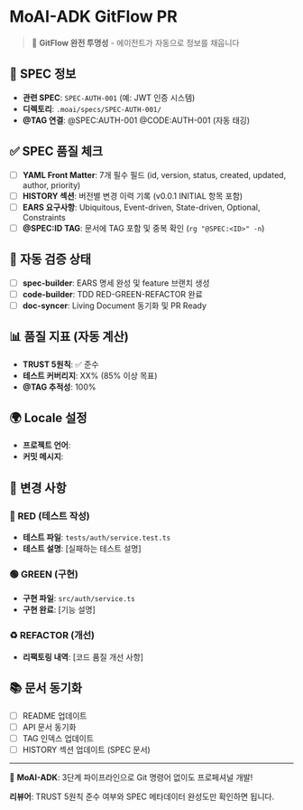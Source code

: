 # MoAI-ADK GitFlow PR

> 🗿 **GitFlow 완전 투명성** - 에이전트가 자동으로 정보를 채웁니다

## 📝 SPEC 정보

- **관련 SPEC**: `SPEC-AUTH-001` (예: JWT 인증 시스템)
- **디렉토리**: `.moai/specs/SPEC-AUTH-001/`
- **@TAG 연결**: @SPEC:AUTH-001 @CODE:AUTH-001 (자동 태깅)

## ✅ SPEC 품질 체크

- [ ] **YAML Front Matter**: 7개 필수 필드 (id, version, status, created, updated, author, priority)
- [ ] **HISTORY 섹션**: 버전별 변경 이력 기록 (v0.0.1 INITIAL 항목 포함)
- [ ] **EARS 요구사항**: Ubiquitous, Event-driven, State-driven, Optional, Constraints
- [ ] **@SPEC:ID TAG**: 문서에 TAG 포함 및 중복 확인 (`rg "@SPEC:<ID>" -n`)

## 🤖 자동 검증 상태

<!-- 아래 체크리스트는 에이전트가 자동으로 업데이트합니다 -->
<!-- /alfred:1-plan → feature 브랜치 생성 → Draft PR -->
<!-- /alfred:2-run → TDD 구현 → 체크박스 자동 체크 -->
<!-- /alfred:3-sync → 문서 동기화 → Ready for Review -->

- [ ] **spec-builder**: EARS 명세 완성 및 feature 브랜치 생성
- [ ] **code-builder**: TDD RED-GREEN-REFACTOR 완료
- [ ] **doc-syncer**: Living Document 동기화 및 PR Ready

## 📊 품질 지표 (자동 계산)

- **TRUST 5원칙**: ✅ 준수
- **테스트 커버리지**: XX% (85% 이상 목표)
- **@TAG 추적성**: 100%

## 🌍 Locale 설정

- **프로젝트 언어**: <!-- ko/en/ja/zh -->
- **커밋 메시지**: <!-- locale에 따라 자동 생성 -->

## 🎯 변경 사항

<!-- code-builder가 TDD 결과를 자동으로 채움 -->

### 🔴 RED (테스트 작성)
- **테스트 파일**: `tests/auth/service.test.ts`
- **테스트 설명**: [실패하는 테스트 설명]

### 🟢 GREEN (구현)
- **구현 파일**: `src/auth/service.ts`
- **구현 완료**: [기능 설명]

### ♻️ REFACTOR (개선)
- **리팩토링 내역**: [코드 품질 개선 사항]

## 📚 문서 동기화

<!-- doc-syncer가 자동으로 채움 -->

- [ ] README 업데이트
- [ ] API 문서 동기화
- [ ] TAG 인덱스 업데이트
- [ ] HISTORY 섹션 업데이트 (SPEC 문서)

---

🚀 **MoAI-ADK**: 3단계 파이프라인으로 Git 명령어 없이도 프로페셔널 개발!

**리뷰어**: TRUST 5원칙 준수 여부와 SPEC 메타데이터 완성도만 확인하면 됩니다.
